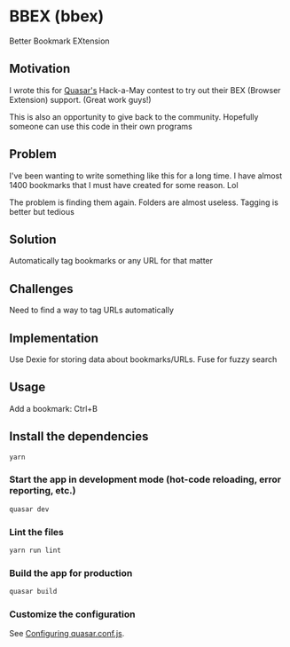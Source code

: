 # BBEX (bbex)

Better Bookmark EXtension

## Motivation

I wrote this for [Quasar's](https://quasar.dev/) Hack-a-May contest to try out their BEX (Browser Extension) support.  (Great work guys!)

This is also an opportunity to give back to the community.  Hopefully someone can use this code in their own programs

## Problem

I've been wanting to write something like this for a long time.  I have almost 1400 bookmarks that I must have created for some reason. Lol

The problem is finding them again.  Folders are almost useless.  Tagging is better but tedious

## Solution

Automatically tag bookmarks or any URL for that matter

## Challenges

Need to find a way to tag URLs automatically

## Implementation

Use Dexie for storing data about bookmarks/URLs.  Fuse for fuzzy search

## Usage

Add a bookmark:  Ctrl+B

## Install the dependencies
```bash
yarn
```

### Start the app in development mode (hot-code reloading, error reporting, etc.)
```bash
quasar dev
```

### Lint the files
```bash
yarn run lint
```

### Build the app for production
```bash
quasar build
```

### Customize the configuration
See [Configuring quasar.conf.js](https://quasar.dev/quasar-cli/quasar-conf-js).
